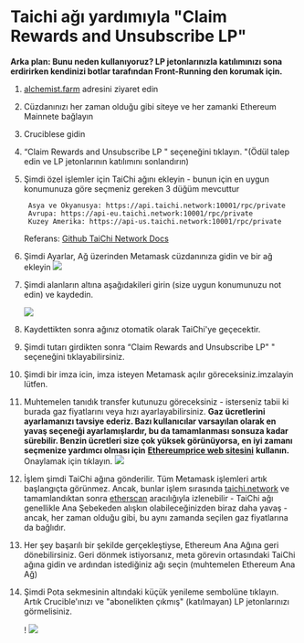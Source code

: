 # Taichi ağı yardımıyla "Claim Rewards and Unsubscribe LP"

**Arka plan: Bunu neden kullanıyoruz? LP jetonlarınızla katılımınızı sona erdirirken kendinizi botlar tarafından Front-Running den korumak için.**

1. [alchemist.farm](https://alchemist.farm/) adresini ziyaret edin 
2. Cüzdanınızı her zaman olduğu gibi siteye ve her zamanki Ethereum Mainnete bağlayın
3. Cruciblese gidin
4. “Claim Rewards and Unsubscribe LP " seçeneğini tıklayın. "\(Ödül talep edin ve LP jetonlarının katılımını sonlandırın\)
5. Şimdi özel işlemler için TaiChi ağını ekleyin - bunun için en uygun konumunuza göre seçmeniz gereken 3 düğüm mevcuttur

   ```text
    Asya ve Okyanusya: https://api.taichi.network:10001/rpc/private
    Avrupa: https://api-eu.taichi.network:10001/rpc/private
    Kuzey Amerika: https://api-us.taichi.network:10001/rpc/private
   ```

   Referans: [Github TaiChi Network Docs](https://github.com/Taichi-Network/docs/blob/master/sendPriveteTx_tutorial.md)

6. Şimdi Ayarlar, Ağ üzerinden Metamask cüzdanınıza gidin ve bir ağ ekleyin ![](https://i.imgur.com/JUe8Viw.png)
7. Şimdi alanların altına aşağıdakileri girin \(size uygun konumunuzu not edin\) ve kaydedin.

   ![](https://i.imgur.com/jd4dkPO.png)

8. Kaydettikten sonra ağınız otomatik olarak TaiChi'ye geçecektir.
9. Şimdi tutarı girdikten sonra “Claim Rewards and Unsubscribe LP" " seçeneğini tıklayabilirsiniz.
10. Şimdi bir imza icin, imza isteyen Metamask açılır göreceksiniz.imzalayin lütfen.
11. Muhtemelen tanıdık transfer kutunuzu göreceksiniz - isterseniz tabii ki burada gaz fiyatlarını veya hızı ayarlayabilirsiniz. **Gaz ücretlerini ayarlamanızı tavsiye ederiz. Bazı kullanıcılar varsayılan olarak en yavaş seçeneği ayarlamışlardır, bu da tamamlanması sonsuza kadar sürebilir. Benzin ücretleri size çok yüksek görünüyorsa, en iyi zamanı seçmenize yardımcı olması için** [**Ethereumprice web sitesini**](https://ethereumprice.org/gas/) **kullanın.** Onaylamak için tıklayın. ![](https://i.imgur.com/Onmpo3S.png)
12. İşlem şimdi TaiChi ağına gönderilir. Tüm Metamask işlemleri artık başlangıçta görünmez. Ancak, bunlar işlem sırasında [taichi.network](https://taichi.network/) ve tamamlandıktan sonra [etherscan](https://etherscan.io/) aracılığıyla izlenebilir - TaiChi ağı genellikle Ana Şebekeden alışkın olabileceğinizden biraz daha yavaş - ancak, her zaman olduğu gibi, bu aynı zamanda seçilen gaz fiyatlarına da bağlıdır.
13. Her şey başarılı bir şekilde gerçekleştiyse, Ethereum Ana Ağına geri dönebilirsiniz. Geri dönmek istiyorsanız, meta görevin ortasındaki TaiChi ağına gidin ve ardından istediğiniz ağı seçin \(muhtemelen Ethereum Ana Ağ\)
14. Şimdi Pota sekmesinin altındaki küçük yenileme sembolüne tıklayın. Artık Crucible'ınızı ve "abonelikten çıkmış" \(katılmayan\) LP jetonlarınızı görmelisiniz.

    ! ![](https://i.imgur.com/SqucjaH.png)

